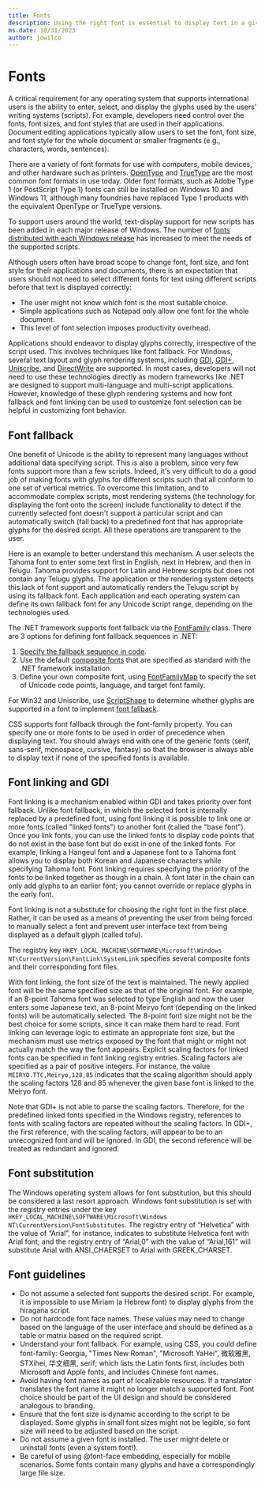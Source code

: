 ```yaml
---
title: Fonts
description: Using the right font is essential to display text in a given language.
ms.date: 10/31/2023
author: jowilco
---
```


# Fonts

A critical requirement for any operating system that supports international users is the ability to enter, select, and display the glyphs used by the users’ writing systems (scripts). For example, developers need control over the fonts, font sizes, and font styles that are used in their applications. Document editing applications typically allow users to set the font, font size, and font style for the whole document or smaller fragments (e.g., characters, words, sentences).

There are a variety of font formats for use with computers, mobile devices, and other hardware such as printers. [OpenType](/typography/opentype/) and [TrueType](/typography/truetype/) are the most common font formats in use today. Older font formats, such as Adobe Type 1 (or PostScript Type 1) fonts can still be installed on Windows 10 and Windows 11, although many foundries have replaced Type 1 products with the equivalent OpenType or TrueType versions.

To support users around the world, text-display support for new scripts has been added in each major release of Windows. The number of [fonts distributed with each Windows release](font-support.md) has increased to meet the needs of the supported scripts.

Although users often have broad scope to change font, font size, and font style for their applications and documents, there is an expectation that users should not need to select different fonts for text using different scripts before that text is displayed correctly:

- The user might not know which font is the most suitable choice.
- Simple applications such as Notepad only allow one font for the whole document.
- This level of font selection imposes productivity overhead.

Applications should endeavor to display glyphs correctly, irrespective of the script used. This involves techniques like font fallback. For Windows, several text layout and glyph rendering systems, including [GDI](/windows/win32/gdi), [GDI+](/windows/win32/gdiplus), [Uniscribe](/windows/win32/intl/uniscribe), and [DirectWrite](/windows/win32/directwrite) are supported. In most cases, developers will not need to use these technologies directly as modern frameworks like .NET are designed to support multi-language and multi-script applications. However, knowledge of these glyph rendering systems and how font fallback and font linking can be used to customize font selection can be helpful in customizing font behavior.

## Font fallback

One benefit of Unicode is the ability to represent many languages without additional data specifying script. This is also a problem, since very few fonts support more than a few scripts. Indeed, it's very difficult to do a good job of making fonts with glyphs for different scripts such that all conform to one set of vertical metrics. To overcome this limitation, and to accommodate complex scripts, most rendering systems (the technology for displaying the font onto the screen) include functionality to detect if the currently selected font doesn't support a particular script and can automatically switch (fall back) to a predefined font that has appropriate glyphs for the desired script. All these operations are transparent to the user.

Here is an example to better understand this mechanism. A user selects the Tahoma font to enter some text first in English, next in Hebrew, and then in Telugu. Tahoma provides support for Latin and Hebrew scripts but does not contain any Telugu glyphs. The application or the rendering system detects this lack of font support and automatically renders the Telugu script by using its fallback font. Each application and each operating system can define its own fallback font for any Unicode script range, depending on the technologies used.

The .NET framework supports font fallback via the [FontFamily](/dotnet/api/system.windows.media.fontfamily#font-fallback) class. There are 3 options for defining font fallback sequences in .NET:

1. [Specify the fallback sequence in code](/dotnet/api/system.windows.media.fontfamily#defining-a-font-fallback-sequence-in-code).
1. Use the default [composite fonts](/dotnet/api/system.windows.media.fontfamily#composite-fonts) that are specified as standard with the .NET framework installation.
1. Define your own composite font, using [FontFamilyMap](/dotnet/api/system.windows.media.fontfamilymap) to specify the set of Unicode code points, language, and target font family.

For Win32 and Uniscribe, use [ScriptShape](/windows/win32/api/usp10/nf-usp10-scriptshape) to determine whether glyphs are supported in a font to implement [font fallback](/windows/win32/intl/using-font-fallback).

CSS supports font fallback through the font-family property. You can specify one or more fonts to be used in order of precedence when displaying text. You should always end with one of the generic fonts (serif, sans-serif, monospace, cursive, fantasy) so that the browser is always able to display text if none of the specified fonts is available.

## Font linking and GDI

Font linking is a mechanism enabled within GDI and takes priority over font fallback. Unlike font fallback, in which the selected font is internally replaced by a predefined font, using font linking it is possible to link one or more fonts (called "linked fonts") to another font (called the "base font"). Once you link fonts, you can use the linked fonts to display code points that do not exist in the base font but do exist in one of the linked fonts. For example, linking a Hangeul font and a Japanese font to a Tahoma font allows you to display both Korean and Japanese characters while specifying Tahoma font. Font linking requires specifying the priority of the fonts to be linked together as though in a chain. A font later in the chain can only add glyphs to an earlier font; you cannot override or replace glyphs in the early font.

Font linking is not a substitute for choosing the right font in the first place. Rather, it can be used as a means of preventing the user from being forced to manually select a font and prevent user interface text from being displayed as a default glyph (called tofu).

The registry key `HKEY_LOCAL_MACHINE\SOFTWARE\Microsoft\Windows NT\CurrentVersion\FontLink\SystemLink` specifies several composite fonts and their corresponding font files.

With font linking, the font size of the text is maintained. The newly applied font will be the same specified size as that of the original font. For example, if an 8-point Tahoma font was selected to type English and now the user enters some Japanese text, an 8-point Meiryo font (depending on the linked fonts) will be automatically selected. The 8-point font size might not be the best choice for some scripts, since it can make them hard to read.
Font linking can leverage logic to estimate an appropriate font size, but the mechanism must use metrics exposed by the font that might or might not actually match the way the font appears. Explicit scaling factors for linked fonts can be specified in font linking registry entries. Scaling factors are specified as a pair of positive integers. For instance, the value `MEIRYO.TTC,Meiryo,128,85` indicates that the scaling algorithm should apply the scaling factors 128 and 85 whenever the given base font is linked to the Meiryo font.

Note that GDI+ is not able to parse the scaling factors. Therefore, for the predefined linked fonts specified in the Windows registry, references to fonts with scaling factors are repeated without the scaling factors. In GDI+, the first reference, with the scaling factors, will appear to be to an unrecognized font and will be ignored. In GDI, the second reference will be treated as redundant and ignored.

## Font substitution

The Windows operating system allows for font substitution, but this should be considered a last resort approach. Windows font substitution is set with the registry entries under the key `HKEY_LOCAL_MACHINE\SOFTWARE\Microsoft\Windows NT\CurrentVersion\FontSubstitutes`. The registry entry of “Helvetica” with the value of “Arial”, for instance, indicates to substitute Helvetica font with Arial font; and the registry entry of “Arial,0” with the value of “Arial,161” will substitute Arial with ANSI_CHAERSET to Arial with GREEK_CHARSET.

## Font guidelines

- Do not assume a selected font supports the desired script. For example, it is impossible to use Miriam (a Hebrew font) to display glyphs from the hiragana script.
- Do not hardcode font face names. These values may need to change based on the language of the user interface and should be defined as a table or matrix based on the required script.
- Understand your font fallback. For example, using CSS, you could define font-family: Georgia, "Times New Roman", "Microsoft YaHei", 微软雅黑, STXihei, 华文细黑, serif; which lists the Latin fonts first, includes both Microsoft and Apple fonts, and includes Chinese font names.
- Avoid having font names as part of localizable resources. If a translator translates the font name it might no longer match a supported font. Font choice should be part of the UI design and should be considered analogous to branding.
- Ensure that the font size is dynamic according to the script to be displayed. Some glyphs in small font sizes might not be legible, so font size will need to be adjusted based on the script.
- Do not assume a given font is installed. The user might delete or uninstall fonts (even a system font!).
- Be careful of using @font-face embedding, especially for mobile scenarios. Some fonts contain many glyphs and have a correspondingly large file size.
